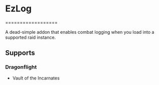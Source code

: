 # EzLog
==================

A dead-simple addon that enables combat logging when you load into a supported raid instance.

## Supports

### Dragonflight
- Vault of the Incarnates